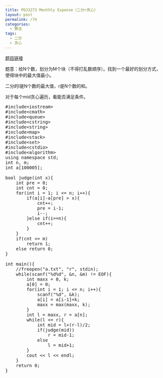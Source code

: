```yaml
---
title: POJ3273 Monthly Expense（二分+贪心）
layout: post
permalink: /74
categories:
  - 算法
tags:
  - 二分
  - 贪心
---
```

<a href="http://poj.org/problem?id=3273" target="_blank">题目链接</a>

题意：给N个数，划分为M个块（不得打乱数顺序）。找到一个最好的划分方式，使得块中的最大值最小。

二分的l是N个数的最大值，r是N个数的和。
  
对于每个mid贪心遍历，看能否满足条件。

<pre class="brush: cpp; title: ; notranslate" title="">#include&lt;iostream&gt;
#include&lt;cmath&gt;
#include&lt;queue&gt;
#include&lt;cstring&gt;
#include&lt;string&gt;
#include&lt;map&gt;
#include&lt;stack&gt;
#include&lt;set&gt;
#include&lt;cstdio&gt;
#include&lt;algorithm&gt;
using namespace std;
int n, m;
int a[100005];

bool judge(int x){
    int pre = 0;
    int cnt = 0;
    for(int i = 1; i &lt;= n; i++){
        if(a[i]-a[pre] &gt; x){
            cnt++;
            pre = i-1;
            i--;
        }else if(i==n){
            cnt++;
        }
    }
    if(cnt &lt;= m)
        return 1;
    else return 0;
}

int main(){
    //freopen("a.txt", "r", stdin);
    while(scanf("%d%d", &n, &m) != EOF){
        int maxx = 0, k;
        a[0] = 0;
        for(int i = 1; i &lt;= n; i++){
            scanf("%d", &k);
            a[i] = a[i-1]+k;
            maxx = max(maxx, k);
        }
        int l = maxx, r = a[n];
        while(l &lt;= r){
            int mid = l+(r-l)/2;
            if(judge(mid))
                r = mid-1;
            else
                l = mid+1;
        }
        cout &lt;&lt; l &lt;&lt; endl;
    }
    return 0;
}
</pre>